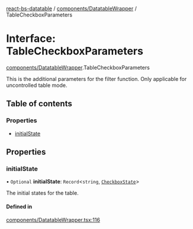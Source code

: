 [react-bs-datatable](../README.md) / [components/DatatableWrapper](../modules/components_DatatableWrapper.md) / TableCheckboxParameters

# Interface: TableCheckboxParameters

[components/DatatableWrapper](../modules/components_DatatableWrapper.md).TableCheckboxParameters

This is the additional parameters for the filter function.
Only applicable for uncontrolled table mode.

## Table of contents

### Properties

- [initialState](components_DatatableWrapper.TableCheckboxParameters.md#initialstate)

## Properties

### initialState

• `Optional` **initialState**: `Record`<`string`, [`CheckboxState`](helpers_types.CheckboxState.md)\>

The initial states for the table.

#### Defined in

[components/DatatableWrapper.tsx:116](https://github.com/imballinst/react-bs-datatable/blob/23c9527/src/components/DatatableWrapper.tsx#L116)
